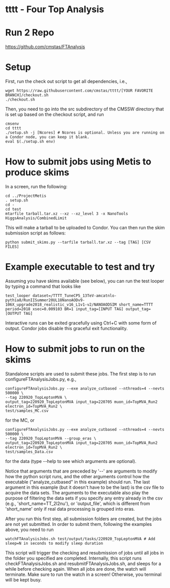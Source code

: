 # tttt - Four Top Analysis

# Run 2 Repo
https://github.com/cmstas/FTAnalysis

# Setup
First, run the check out script to get all dependencies, i.e.,
```
wget https://raw.githubusercontent.com/cmstas/tttt/[YOUR FAVORITE BRANCH]/checkout.sh
./checkout.sh
```
Then, you need to go into the src subdirectory of the CMSSW directory that is set up based on the checkout script, and run
```
cmsenv
cd tttt
./setup.sh -j [Ncores] # Ncores is optional. Unless you are running on a Condor node, you can keep it blank.
eval $(./setup.sh env)
```

# How to submit jobs using Metis to produce skims
In a screen, run the following:
```
cd ../ProjectMetis
. setup.sh
cd -
cd test
mtarfile tarball.tar.xz --xz --xz_level 3 -x NanoTools HiggsAnalysis/CombinedLimit
```
This will make a tarball to be uploaded to Condor.
You can then run the skim submission script as follows:
```
python submit_skims.py --tarfile tarball.tar.xz --tag [TAG] [CSV FILES]
```

# Example executable to test and try
Assuming you have skims available (see below), you can run the test looper by typing a command that looks like
```
test_looper dataset=/TTTT_TuneCP5_13TeV-amcatnlo-pythia8/RunIISummer20UL18NanoAODv9-106X_upgrade2018_realistic_v16_L1v1-v2/NANOAODSIM short_name=TTTT period=2018 xsec=0.009103 BR=1 input_tag=[INPUT TAG] output_tag=[OUTPUT TAG]
```
Interactive runs can be exited gracefully using Ctrl+C with some form of output. Condor jobs disable this graceful exit functionality.

# How to submit jobs to run on the skims
Standalone scripts are used to submit these jobs. The first step is to run configureFTAnalysisJobs.py, e.g.,
```
configureFTAnalysisJobs.py --exe analyze_cutbased --nthreads=4 --nevts 500000 \
--tag 220920_TopLeptonMVA \
output_tag=220920_TopLeptonMVA input_tag=220705 muon_id=TopMVA_Run2 electron_id=TopMVA_Run2 \
test/samples_MC.csv
```
for the MC, or
```
configureFTAnalysisJobs.py --exe analyze_cutbased --nthreads=4 --nevts 500000 \
--tag 220920_TopLeptonMVA --group_eras \
output_tag=220920_TopLeptonMVA input_tag=220705 muon_id=TopMVA_Run2 electron_id=TopMVA_Run2 \
test/samples_Data.csv
```
for the data (type --help to see which arguments are optional).

Notice that arguments that are preceded by '--' are arguments to modify how the python script runs,
and the other arguments control how the executable ("analyze_cutbased" in this example) should run.
The last argument in this example (but it doesn't have to be the last) is the csv file to acquire the data sets.
The arguments to the executable also play the purpose of filtering the data sets if you specify any entry already in the csv
(e.g., 'short_name=TT_2l2nu'), or 'output_file', which is different from 'short_name' only if real data processing is grouped into eras.

After you run this first step, all submission folders are created, but the jobs are not yet submitted.
In order to submit them, following the examples above, you need to run
```
watchFTAnalysisJobs.sh test/output/tasks/220920_TopLeptonMVA # Add sleep=N in seconds to modify sleep duration
```
This script will trigger the checking and resubmission of jobs until all jobs in the folder you specified are completed.
Internally, this script runs checkFTAnalysisJobs.sh and resubmitFTAnalysisJobs.sh, and sleeps for a while before checking again.
When all jobs are done, the watch will terminate.
Make sure to run the watch in a screen! Otherwise, you terminal will be kept busy.
